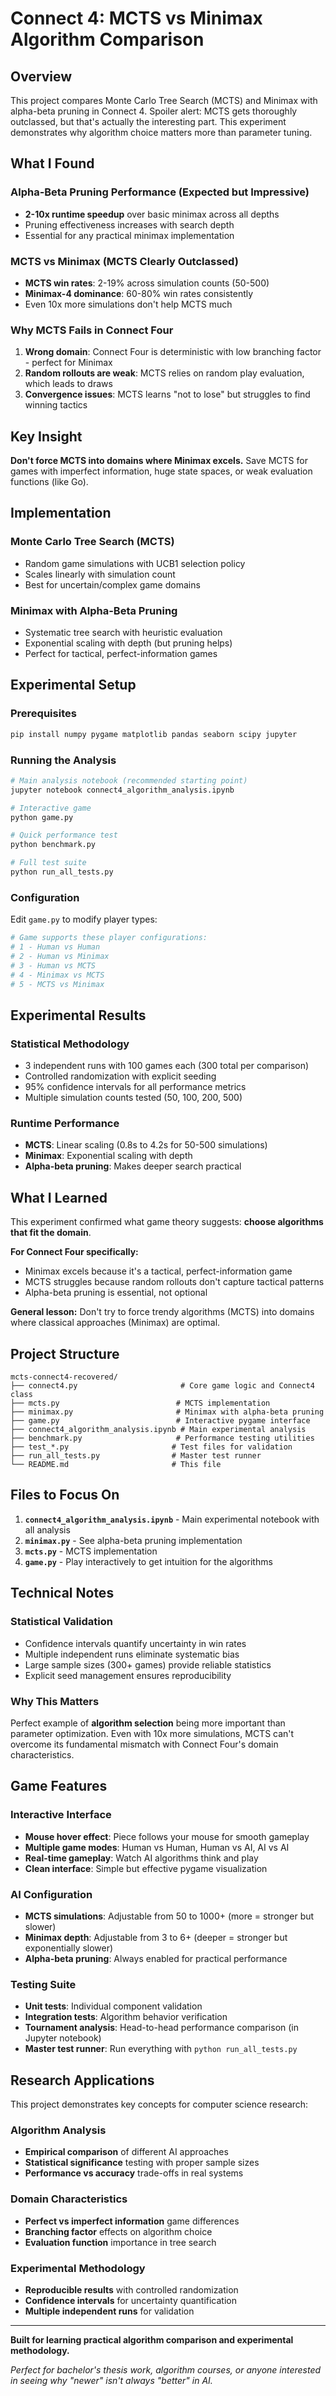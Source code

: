 # Connect 4: MCTS vs Minimax Algorithm Comparison

## Overview

This project compares Monte Carlo Tree Search (MCTS) and Minimax with alpha-beta pruning in Connect 4. Spoiler alert: MCTS gets thoroughly outclassed, but that's actually the interesting part. This experiment demonstrates why algorithm choice matters more than parameter tuning.

## What I Found

### Alpha-Beta Pruning Performance (Expected but Impressive)
- **2-10x runtime speedup** over basic minimax across all depths
- Pruning effectiveness increases with search depth
- Essential for any practical minimax implementation

### MCTS vs Minimax (MCTS Clearly Outclassed)
- **MCTS win rates**: 2-19% across simulation counts (50-500)
- **Minimax-4 dominance**: 60-80% win rates consistently
- Even 10x more simulations don't help MCTS much

### Why MCTS Fails in Connect Four
1. **Wrong domain**: Connect Four is deterministic with low branching factor - perfect for Minimax
2. **Random rollouts are weak**: MCTS relies on random play evaluation, which leads to draws
3. **Convergence issues**: MCTS learns "not to lose" but struggles to find winning tactics

## Key Insight
**Don't force MCTS into domains where Minimax excels.** Save MCTS for games with imperfect information, huge state spaces, or weak evaluation functions (like Go).

## Implementation

### Monte Carlo Tree Search (MCTS)
- Random game simulations with UCB1 selection policy
- Scales linearly with simulation count
- Best for uncertain/complex game domains

### Minimax with Alpha-Beta Pruning  
- Systematic tree search with heuristic evaluation
- Exponential scaling with depth (but pruning helps)
- Perfect for tactical, perfect-information games

## Experimental Setup

### Prerequisites
```bash
pip install numpy pygame matplotlib pandas seaborn scipy jupyter
```

### Running the Analysis
```bash
# Main analysis notebook (recommended starting point)
jupyter notebook connect4_algorithm_analysis.ipynb

# Interactive game
python game.py

# Quick performance test
python benchmark.py

# Full test suite
python run_all_tests.py
```

### Configuration
Edit `game.py` to modify player types:
```python
# Game supports these player configurations:
# 1 - Human vs Human
# 2 - Human vs Minimax  
# 3 - Human vs MCTS
# 4 - Minimax vs MCTS
# 5 - MCTS vs Minimax
```

## Experimental Results

### Statistical Methodology
- 3 independent runs with 100 games each (300 total per comparison)
- Controlled randomization with explicit seeding
- 95% confidence intervals for all performance metrics
- Multiple simulation counts tested (50, 100, 200, 500)

### Runtime Performance
- **MCTS**: Linear scaling (0.8s to 4.2s for 50-500 simulations)
- **Minimax**: Exponential scaling with depth
- **Alpha-beta pruning**: Makes deeper search practical

## What I Learned

This experiment confirmed what game theory suggests: **choose algorithms that fit the domain**. 

**For Connect Four specifically:**
- Minimax excels because it's a tactical, perfect-information game
- MCTS struggles because random rollouts don't capture tactical patterns
- Alpha-beta pruning is essential, not optional

**General lesson:**
Don't try to force trendy algorithms (MCTS) into domains where classical approaches (Minimax) are optimal.

## Project Structure

```
mcts-connect4-recovered/
├── connect4.py                       # Core game logic and Connect4 class
├── mcts.py                          # MCTS implementation  
├── minimax.py                       # Minimax with alpha-beta pruning
├── game.py                          # Interactive pygame interface
├── connect4_algorithm_analysis.ipynb # Main experimental analysis
├── benchmark.py                     # Performance testing utilities
├── test_*.py                       # Test files for validation
├── run_all_tests.py                # Master test runner
└── README.md                       # This file
```

## Files to Focus On

1. **`connect4_algorithm_analysis.ipynb`** - Main experimental notebook with all analysis
2. **`minimax.py`** - See alpha-beta pruning implementation
3. **`mcts.py`** - MCTS implementation 
4. **`game.py`** - Play interactively to get intuition for the algorithms

## Technical Notes

### Statistical Validation
- Confidence intervals quantify uncertainty in win rates
- Multiple independent runs eliminate systematic bias  
- Large sample sizes (300+ games) provide reliable statistics
- Explicit seed management ensures reproducibility

### Why This Matters
Perfect example of **algorithm selection** being more important than parameter optimization. Even with 10x more simulations, MCTS can't overcome its fundamental mismatch with Connect Four's domain characteristics.

## Game Features

### Interactive Interface
- **Mouse hover effect**: Piece follows your mouse for smooth gameplay
- **Multiple game modes**: Human vs Human, Human vs AI, AI vs AI
- **Real-time gameplay**: Watch AI algorithms think and play
- **Clean interface**: Simple but effective pygame visualization

### AI Configuration
- **MCTS simulations**: Adjustable from 50 to 1000+ (more = stronger but slower)
- **Minimax depth**: Adjustable from 3 to 6+ (deeper = stronger but exponentially slower)
- **Alpha-beta pruning**: Always enabled for practical performance

### Testing Suite
- **Unit tests**: Individual component validation
- **Integration tests**: Algorithm behavior verification
- **Tournament analysis**: Head-to-head performance comparison (in Jupyter notebook)
- **Master test runner**: Run everything with `python run_all_tests.py`

## Research Applications

This project demonstrates key concepts for computer science research:

### Algorithm Analysis
- **Empirical comparison** of different AI approaches
- **Statistical significance** testing with proper sample sizes
- **Performance vs accuracy** trade-offs in real systems

### Domain Characteristics
- **Perfect vs imperfect information** game differences
- **Branching factor** effects on algorithm choice
- **Evaluation function** importance in tree search

### Experimental Methodology
- **Reproducible results** with controlled randomization
- **Confidence intervals** for uncertainty quantification
- **Multiple independent runs** for validation

---

**Built for learning practical algorithm comparison and experimental methodology.**

*Perfect for bachelor's thesis work, algorithm courses, or anyone interested in seeing why "newer" isn't always "better" in AI.*
